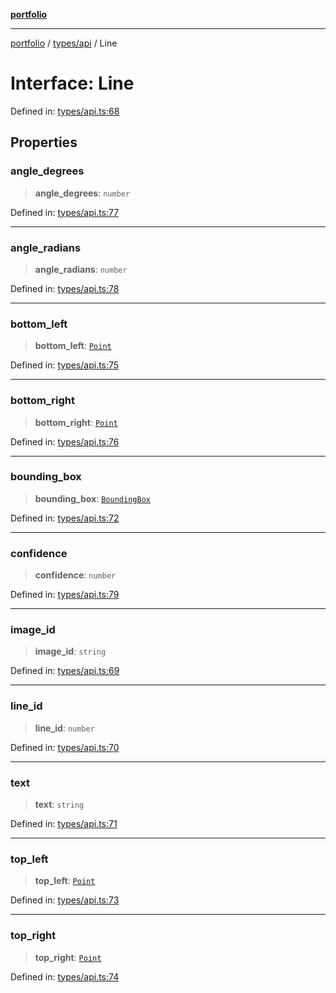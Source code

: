 [**portfolio**](../../../README.md)

***

[portfolio](../../../modules.md) / [types/api](../README.md) / Line

# Interface: Line

Defined in: [types/api.ts:68](https://github.com/tnorlund/Portfolio/blob/bb4137d7ce48c928a21f17d5def2e21f9eea1f3e/portfolio/types/api.ts#L68)

## Properties

### angle\_degrees

> **angle\_degrees**: `number`

Defined in: [types/api.ts:77](https://github.com/tnorlund/Portfolio/blob/bb4137d7ce48c928a21f17d5def2e21f9eea1f3e/portfolio/types/api.ts#L77)

***

### angle\_radians

> **angle\_radians**: `number`

Defined in: [types/api.ts:78](https://github.com/tnorlund/Portfolio/blob/bb4137d7ce48c928a21f17d5def2e21f9eea1f3e/portfolio/types/api.ts#L78)

***

### bottom\_left

> **bottom\_left**: [`Point`](Point.md)

Defined in: [types/api.ts:75](https://github.com/tnorlund/Portfolio/blob/bb4137d7ce48c928a21f17d5def2e21f9eea1f3e/portfolio/types/api.ts#L75)

***

### bottom\_right

> **bottom\_right**: [`Point`](Point.md)

Defined in: [types/api.ts:76](https://github.com/tnorlund/Portfolio/blob/bb4137d7ce48c928a21f17d5def2e21f9eea1f3e/portfolio/types/api.ts#L76)

***

### bounding\_box

> **bounding\_box**: [`BoundingBox`](BoundingBox.md)

Defined in: [types/api.ts:72](https://github.com/tnorlund/Portfolio/blob/bb4137d7ce48c928a21f17d5def2e21f9eea1f3e/portfolio/types/api.ts#L72)

***

### confidence

> **confidence**: `number`

Defined in: [types/api.ts:79](https://github.com/tnorlund/Portfolio/blob/bb4137d7ce48c928a21f17d5def2e21f9eea1f3e/portfolio/types/api.ts#L79)

***

### image\_id

> **image\_id**: `string`

Defined in: [types/api.ts:69](https://github.com/tnorlund/Portfolio/blob/bb4137d7ce48c928a21f17d5def2e21f9eea1f3e/portfolio/types/api.ts#L69)

***

### line\_id

> **line\_id**: `number`

Defined in: [types/api.ts:70](https://github.com/tnorlund/Portfolio/blob/bb4137d7ce48c928a21f17d5def2e21f9eea1f3e/portfolio/types/api.ts#L70)

***

### text

> **text**: `string`

Defined in: [types/api.ts:71](https://github.com/tnorlund/Portfolio/blob/bb4137d7ce48c928a21f17d5def2e21f9eea1f3e/portfolio/types/api.ts#L71)

***

### top\_left

> **top\_left**: [`Point`](Point.md)

Defined in: [types/api.ts:73](https://github.com/tnorlund/Portfolio/blob/bb4137d7ce48c928a21f17d5def2e21f9eea1f3e/portfolio/types/api.ts#L73)

***

### top\_right

> **top\_right**: [`Point`](Point.md)

Defined in: [types/api.ts:74](https://github.com/tnorlund/Portfolio/blob/bb4137d7ce48c928a21f17d5def2e21f9eea1f3e/portfolio/types/api.ts#L74)
